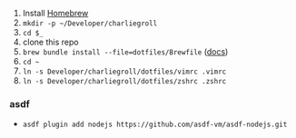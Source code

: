 1. Install [Homebrew](https://brew.sh/)
1. `mkdir -p ~/Developer/charliegroll`
1. `cd $_`
1. clone this repo 
1. `brew bundle install --file=dotfiles/Brewfile`
   ([docs](https://docs.brew.sh/Manpage#bundle-subcommand))
1. `cd ~`
1. `ln -s Developer/charliegroll/dotfiles/vimrc .vimrc`
2. `ln -s Developer/charliegroll/dotfiles/zshrc .zshrc`

### asdf

- `asdf plugin add nodejs https://github.com/asdf-vm/asdf-nodejs.git`
